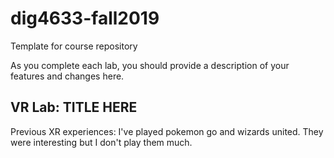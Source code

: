# dig4633-fall2019
Template for course repository

As you complete each lab, you should provide a description of your features and changes here.

## VR Lab: TITLE HERE
Previous XR experiences:
I've played pokemon go and wizards united. They were interesting but I don't play them much.
